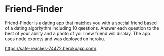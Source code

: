 # Friend-Finder

Friend-Finder is a dating app that matches you with a special friend based of a dating algorhythm including 10 questions. Answer each question to the best of your ability and a photo of your new friend will display. The app uses node express and was deployed on heroku.

https://safe-reaches-74472.herokuapp.com/
